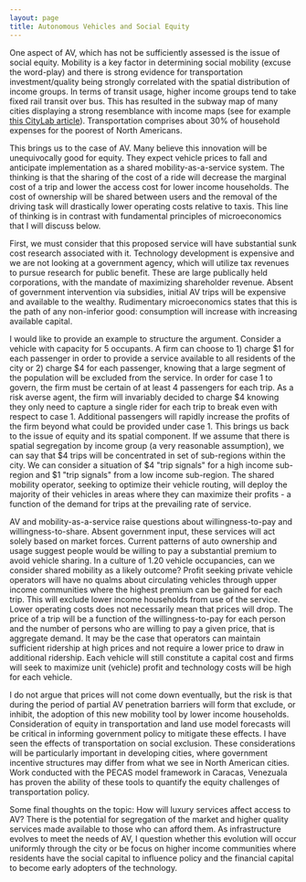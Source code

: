 ```yaml
---
layout: page
title: Autonomous Vehicles and Social Equity
---
```


One aspect of AV, which has not be sufficiently assessed is the issue of social equity. Mobility is a key factor in determining social mobility (excuse the word-play)
and there is strong evidence for transportation investment/quality being strongly correlated with the spatial distribution of income groups. In terms of transit usage,
higher income groups tend to take fixed rail transit over bus. This has resulted in the subway map of many cities displaying a strong resemblance with income maps
(see for example [this CityLab article](https://www.citylab.com/equity/2015/01/what-your-nearest-transit-station-says-about-your-income/384880/)). Transportation
comprises about 30% of household expenses for the poorest of North Americans.

This brings us to the case of AV. Many believe this innovation will be unequivocally good for equity. They expect vehicle prices to fall and anticipate implementation
as a shared mobility-as-a-service system. The thinking is that the sharing of the cost of a ride will decrease the marginal cost of a trip and lower the access
cost for lower income households. The cost of ownership will be shared between users and the removal of the driving task will drastically lower operating costs
relative to taxis. This line of thinking is in contrast with fundamental principles of microeconomics that I will discuss below.

First, we must consider that this proposed service will have substantial sunk cost research associated with it. Technology development is expensive and we are not
looking at a government agency, which will utilize tax revenues to pursue research for public benefit. These are large publically held corporations, with the
mandate of maximizing shareholder revenue. Absent of government intervention via subsidies, initial AV trips will be expensive and available to the wealthy. 
Rudimentary microeconomics states that this is the path of any non-inferior good: consumption will increase with increasing available capital.

I would like to provide an example to structure the argument. Consider a vehicle with capacity for 5 occupants. A firm can choose to 1) charge $1 for each
passenger in order to provide a service available to all residents of the city or 2) charge $4 for each passenger, knowing that a large segment of the population
will be excluded from the service. In order for case 1 to govern, the firm must be certain of at least 4 passengers for each trip. As a risk averse agent, the firm
will invariably decided to charge $4 knowing they only need to capture a single rider for each trip to break even with respect to case 1. Additional passengers
will rapidly increase the profits of the firm beyond what could be provided under case 1. This brings us back to the issue of equity and its spatial component.
If we assume that there is spatial segregation by income group (a very reasonable assumption), we can say that $4 trips will be concentrated in set of sub-regions
within the city. We can consider a situation of $4 "trip signals" for a high income sub-region and $1 "trip signals" from a low income sub-region. The shared mobility
operator, seeking to optimize their vehicle routing, will deploy the majority of their vehicles in areas where they can maximize their profits - a function of the
demand for trips at the prevailing rate of service.

AV and mobility-as-a-service raise questions about willingness-to-pay and willingness-to-share. Absent government input, these services will act solely based on market
forces. Current patterns of auto ownership and usage suggest people would be willing to pay a substantial premium to avoid vehicle sharing. In a culture of 1.20
vehicle occupancies, can we consider shared mobility as a likely outcome? Profit seeking private vehicle operators will have no qualms about circulating vehicles
through upper income communities where the highest premium can be gained for each trip. This will exclude lower income households from use of the service. Lower
operating costs does not necessarily mean that prices will drop. The price of a trip will be a function of the willingness-to-pay for each person and the number of
persons who are willing to pay a given price, that is aggregate demand. It may be the case that operators can maintain sufficient ridership at high
prices and not require a lower price to draw in additional ridership. Each vehicle will still constitute a capital cost and firms will seek to maximize unit (vehicle)
profit and technology costs will be high for each vehicle.

I do not argue that prices will not come down eventually, but the risk is that during the period of partial AV penetration barriers will form that exclude, or inhibit,
the adoption of this new mobility tool by lower income households. Consideration of equity in transportation and land use model forecasts will be critical in 
informing government policy to mitigate these effects. I have seen the effects of transportation on social exclusion. These considerations will be particularly
important in developing cities, where government incentive structures may differ from what we see in North American cities. Work conducted with the PECAS model
framework in Caracas, Venezuala has proven the ability of these tools to quantify the equity challenges of transportation policy.

Some final thoughts on the topic: How will luxury services affect access to AV? There is the potential for segregation of the market and higher quality services made
available to those who can afford them. As infrastructure evolves to meet the needs of AV, I question whether this evolution will occur uniformly through the city
or be focus on higher income communities where residents have the social capital to influence policy and the financial capital to become early adopters of the
technology.